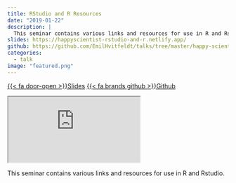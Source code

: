 ```yaml
---
title: RStudio and R Resources
date: "2019-01-22"
description: |
  This seminar contains various links and resources for use in R and Rstudio.
slides: https://happyscientist-rstudio-and-r.netlify.app/
github: https://github.com/EmilHvitfeldt/talks/tree/master/happy-scientist_rstudio-and-r
categories:
  - talk
image: "featured.png"
---
```






<a href="https://happyscientist-rstudio-and-r.netlify.app/" class="listing-slides btn-links">{{< fa door-open >}}Slides<a>
<a href="https://github.com/EmilHvitfeldt/talks/tree/master/happy-scientist_rstudio-and-r" class="listing-github btn-links">{{< fa brands github >}}Github<a>
      
<iframe class="slide-deck" src="https://happyscientist-rstudio-and-r.netlify.app/"></iframe>
        

This seminar contains various links and resources for use in R and Rstudio.
